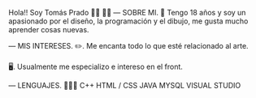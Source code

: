 Hola!! Soy Tomás Prado 👋🏻 👋🏻
— SOBRE MI.
🌱 Tengo 18 años y soy un apasionado por el diseño, la programación y el dibujo, me gusta mucho aprender cosas nuevas.

— MIS INTERESES.
✏️. Me encanta todo lo que esté relacionado al arte.<br><br>🖥️. Usualmente me especializo e intereso en el front.

— LENGUAJES. 👨🏻‍💻
C++
HTML / CSS
JAVA
MYSQL
VISUAL STUDIO

###
